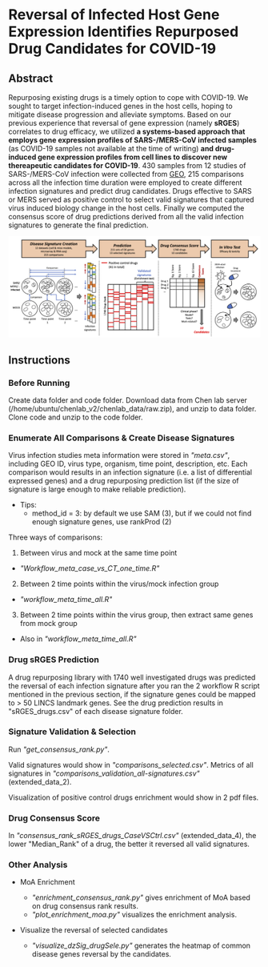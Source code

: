# Reversal of Infected Host Gene Expression Identifies Repurposed Drug Candidates for COVID-19

## Abstract
Repurposing existing drugs is a timely option to cope with COVID-19. We sought to target infection-induced genes in the host cells, hoping to mitigate disease progression and alleviate symptoms. Based on our previous experience that reversal of gene expression (namely **sRGES**) correlates to drug efficacy, we utilized **a systems-based approach that employs gene expression profiles of SARS-/MERS-CoV infected samples** (as COVID-19 samples not available at the time of writing) **and drug-induced gene expression profiles from cell lines to discover new thereapeutic candidates for COVID-19**. 430 samples from 12 studies of SARS-/MERS-CoV infection were collected from [GEO](https://www.ncbi.nlm.nih.gov/geo/), 215 comparisons across all the infection time duration were employed to create different infection signatures and predict drug candidates. Drugs effective to SARS or MERS served as positive control to select valid signatures that captured virus induced biology change in the host cells. Finally we computed the consensus score of drug predictions derived from all the valid infection signatures to generate the final prediction.

![](framework.png)

## Instructions

### Before Running
Create data folder and code folder. Download data from Chen lab server (/home/ubuntu/chenlab_v2/chenlab_data/raw.zip), and unzip to data folder. Clone code and unzip to the code folder.

### Enumerate All Comparisons & Create Disease Signatures
Virus infection studies meta information were stored in *"meta.csv"*, including GEO ID, virus type, organism, time point, description, etc. Each comparison would results in an infection signature (i.e. a list of differential expressed genes) and a drug repurposing prediction list (if the size of signature is large enough to make reliable prediction).

* Tips:
  + method_id = 3: by default we use SAM (3), but if we could not find enough signature genes, use rankProd (2)

Three ways of comparisons:
1. Between virus and mock at the same time point

  + *"Workflow_meta_case_vs_CT_one_time.R"*

2. Between 2 time points within the virus/mock infection group

  + *"workflow_meta_time_all.R"*

3. Between 2 time points within the virus group, then extract same genes from mock group

  + Also in *"workflow_meta_time_all.R"*

### Drug sRGES Prediction
A drug repurposing library with 1740 well investigated drugs was predicted the reversal of each infection signature after you ran the 2 workflow R script mentioned in the previous section, if the signature genes could be mapped to > 50 LINCS landmark genes. See the drug prediction results in "sRGES_drugs.csv" of each disease signature folder.

### Signature Validation & Selection
Run *"get_consensus_rank.py"*.

Valid signatures would show in *"comparisons_selected.csv"*. Metrics of all signatures in *"comparisons_validation_all-signatures.csv"* (extended_data_2).

Visualization of positive control drugs enrichment would show in 2 pdf files.

### Drug Consensus Score
In *"consensus_rank_sRGES_drugs_CaseVSCtrl.csv"* (extended_data_4), the lower "Median_Rank" of a drug, the better it reversed all valid signatures.

### Other Analysis
* MoA Enrichment
  + *"enrichment_consensus_rank.py"* gives enrichment of MoA based on drug consensus rank results.
  + *"plot_enrichment_moa.py"* visualizes the enrichment analysis.
  
* Visualize the reversal of selected candidates
  + *"visualize_dzSig_drugSele.py"* generates the heatmap of common disease genes reversal by the candidates.


